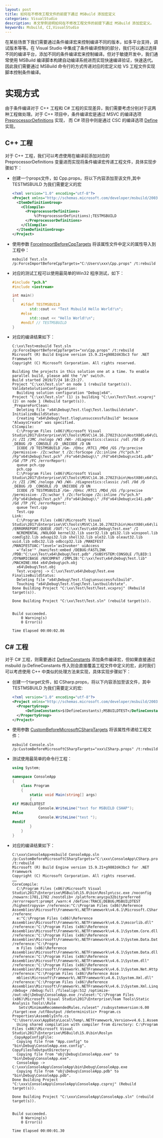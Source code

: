 ```yaml
---
layout: post
title: 如何在不修改工程文件的前提下通过 MSBuild 添加宏定义
categories: VisualStudio
description: 本文举例说明如何在不修改工程文件的前提下通过 MSBuild 添加宏定义。
keywords: Msbuild, CI,VisualStudio
---
```



在某些场景下我们需要通过条件编译宏来控制编译不同的版本，如多平台支持，调试版本等等。在 Visual Studio 中集成了条件编译控制的部分，我们可以通过选择不同的编译平台，添加不同的条件编译宏来控制编译。但对于敏捷开发中，我们通常使用 MSBuild 编译脚本构建自动编译系统进而实现快速编译验证，快速迭代。因此我们需要通过 MSBuild 命令行的方式传递对应的宏定义给 VS 工程文件实现脚本控制条件编译。



# 实现方式

由于条件编译对于 C++ 工程和 C# 工程的实现差异，我们需要考虑分别对于这两种工程做处理。对于 C++ 项目中，条件编译宏是通过 MSVC 的编译选项 [PreprocessorDefinitions](https://docs.microsoft.com/en-us/cpp/build/reference/d-preprocessor-definitions?view=vs-2019) 实现， 而 C# 项目中则是通过 CSC 的编译选项 [Define](https://docs.microsoft.com/en-us/dotnet/csharp/language-reference/compiler-options/define-compiler-option) 实现。 

## C++ 工程

对于 C++ 工程，我们可以考虑使用在编译前添加对应的 PreprocessorDefinitions 变量进而实现将条件编译宏传递工程文件，具体实现步骤如下：

- 创建一个props文件，如 Cpp.props，将以下内容添加至该文件,其中 TESTMSBUILD 为我们需要定义的宏

  ```xml
  <?xml version="1.0" encoding="utf-8"?> 
  <Project xmlns="http://schemas.microsoft.com/developer/msbuild/2003">
    <ItemDefinitionGroup>
      <ClCompile>
        <PreprocessorDefinitions>
            %(PreprocessorDefinitions);TESTMSBUILD
        </PreprocessorDefinitions>
      </ClCompile>
    </ItemDefinitionGroup>
  </Project>
  ```

- 使用参数 [ForceImportBeforeCppTargets](https://docs.microsoft.com/en-us/cpp/build/modify-project-properties-without-changing-project-file?view=vs-2019) 将该属性文件中定义的属性导入到工程中：

  ```
  msbuild Test.sln /p:ForceImportBeforeCppTargets="C:\Users\xxx\Cpp.props" /t:rebuild
  ```

- 对应的测试工程可以使用最简单的Win32 程序测试，如下：

  ```c++
  #include "pch.h"
  #include <iostream>
  
  int main()
  {
      #ifdef TESTMSBUILD
          std::cout << "Test Msbuild Hello World!\n";
      #else
          std::cout << "Hello World!\n";
      #endif // TESTMSBUILD
  }
  ```

- 对应的编译结果如下：

  ```
  C:\xx\Test>msbuild Test.sln /p:ForceImportBeforeCppTargets="xx\Cpp.props" /t:rebuild
  Microsoft (R) Build Engine version 15.9.21+g9802d43bc3 for .NET Framework
  Copyright (C) Microsoft Corporation. All rights reserved.
  
  Building the projects in this solution one at a time. To enable parallel build, please add the "/m" switch.
  Build started 2019/7/24 18:23:27.
  Project "C:\xx\Test.sln" on node 1 (rebuild target(s)).
  ValidateSolutionConfiguration:
    Building solution configuration "Debug|x64".
  Project "C:\xx\Test.sln" (1) is building "C:\xx\Test\Test.vcxproj" (2) on node 1 (Rebuild target(s)).
  _PrepareForClean:
    Deleting file "x64\Debug\Test.tlog\Test.lastbuildstate".
  InitializeBuildStatus:
    Creating "x64\Debug\Test.tlog\unsuccessfulbuild" because "AlwaysCreate" was specified.
  ClCompile:
    C:\Program Files (x86)\Microsoft Visual Studio\2017\Enterprise\VC\Tools\MSVC\14.16.27023\bin\HostX86\x64\CL.exe /c /ZI /JMC /nologo /W3 /WX- /diagnostics:classic /sdl /Od /D _DEBUG /D _CONSOLE /D _UNICODE /D UN
    ICODE /D TESTMSBUILD /Gm- /EHsc /RTC1 /MDd /GS /fp:precise /permissive- /Zc:wchar_t /Zc:forScope /Zc:inline /Yc"pch.h" /Fp"x64\Debug\Test.pch" /Fo"x64\Debug\\" /Fd"x64\Debug\vc141.pdb" /Gd /TP /FC /errorReport:
    queue pch.cpp
    pch.cpp
    C:\Program Files (x86)\Microsoft Visual Studio\2017\Enterprise\VC\Tools\MSVC\14.16.27023\bin\HostX86\x64\CL.exe /c /ZI /JMC /nologo /W3 /WX- /diagnostics:classic /sdl /Od /D _DEBUG /D _CONSOLE /D _UNICODE /D UN
    ICODE /D TESTMSBUILD /Gm- /EHsc /RTC1 /MDd /GS /fp:precise /permissive- /Zc:wchar_t /Zc:forScope /Zc:inline /Yu"pch.h" /Fp"x64\Debug\Test.pch" /Fo"x64\Debug\\" /Fd"x64\Debug\vc141.pdb" /Gd /TP /FC /errorReport:
    queue Test.cpp
    Test.cpp
  Link:
    C:\Program Files (x86)\Microsoft Visual Studio\2017\Enterprise\VC\Tools\MSVC\14.16.27023\bin\HostX86\x64\link.exe /ERRORREPORT:QUEUE /OUT:"C:\xx\Test\x64\Debug\Test.exe" /I
    NCREMENTAL /NOLOGO kernel32.lib user32.lib gdi32.lib winspool.lib comdlg32.lib advapi32.lib shell32.lib ole32.lib oleaut32.lib uuid.lib odbc32.lib odbccp32.lib /MANIFEST /MANIFESTUAC:"level='asInvoker' uiAccess
    ='false'" /manifest:embed /DEBUG:FASTLINK /PDB:"C:\xx\Test\x64\Debug\Test.pdb" /SUBSYSTEM:CONSOLE /TLBID:1 /DYNAMICBASE /NXCOMPAT /IMPLIB:"C:\xx\Test\x64\Debug\Test.lib" /MACHINE:X64 x64\Debug\pch.obj
    x64\Debug\Test.obj
    Test.vcxproj -> C:\xx\Test\x64\Debug\Test.exe
  FinalizeBuildStatus:
    Deleting file "x64\Debug\Test.tlog\unsuccessfulbuild".
    Touching "x64\Debug\Test.tlog\Test.lastbuildstate".
  Done Building Project "C:\xx\Test\Test\Test.vcxproj" (Rebuild target(s)).
  
  Done Building Project "C:\xx\Test\Test.sln" (rebuild target(s)).
  
  
  Build succeeded.
      0 Warning(s)
      0 Error(s)
  
  Time Elapsed 00:00:02.86
  ```

  

## C# 工程

对于 C# 工程，则需要通过 [DefineConstants](https://blogs.msdn.microsoft.com/karstenj/2005/06/28/passing-a-preprocessor-directive-to-msbuild-via-the-command-line-instead-of-define-in-code/) 添加条件编译宏，但如果直接通过 msbuild /p:DefineConstants 传入则会直接覆盖工程文件中定义的宏，此时我们可以考虑使用 C++ 中类似的处理方法来实现，具体实现步骤如下：

- 创建一个target文件，如 CSharp.props，将以下内容添加至该文件，其中 TESTMSBUILD 为我们需要定义的宏:

  ```xml
  <?xml version="1.0" encoding="utf-8"?> 
  <Project xmlns="http://schemas.microsoft.com/developer/msbuild/2003">
    <PropertyGroup>
        <DefineConstants>$(DefineConstants);MSBUILDTEST</DefineConstants>
    </PropertyGroup>
  </Project>
  ```

- 使用参数 [CustomBeforeMicrosoftCSharpTargets](https://referencesource.microsoft.com/#MSBuildProperty=CustomBeforeMicrosoftCSharpTargets) 将该属性传递给工程文件：

  ```
  msbuild Console.sln /p:CustomBeforeMicrosoftCSharpTargets="xxx\CSharp.props" /t:rebuild
  ```

- 测试使用最简单的命令行工程：

  ```c#
  using System;
  
  namespace ConsoleApp
  {
      class Program
      {
          static void Main(string[] args)
          {
  #if MSBUILDTEST
              Console.WriteLine("test for MSBUILD CSHAP");
  #else
              Console.WriteLine("test ");
  #endif
          }
      }
  }
  ```

- 对应的编译结果如下：

  ```
  C:\xxx\ConsoleApp>msbuild ConsoleApp.sln /p:CustomBeforeMicrosoftCSharpTargets="C:\xxx\ConsoleApp\CSharp.props" /t:rebuild
  Microsoft (R) Build Engine version 15.9.21+g9802d43bc3 for .NET Framework
  Copyright (C) Microsoft Corporation. All rights reserved.
  ……
  CoreCompile:
    C:\Program Files (x86)\Microsoft Visual Studio\2017\Enterprise\MSBuild\15.0\bin\Roslyn\csc.exe /noconfig /nowarn:1701,1702 /nostdlib+ /platform:anycpu32bitpreferred /errorreport:prompt /warn:4 /define:TRACE;DEBUG;MSBUILDTEST /highentropyva+ /reference:"C:\Program Files (x86)\Reference Assemblies\Microsoft\Framework\.NETFramework\v4.6.1\Microsoft.CSharp.dll" /referenc
    e:"C:\Program Files (x86)\Reference Assemblies\Microsoft\Framework\.NETFramework\v4.6.1\mscorlib.dll" /reference:"C:\Program Files (x86)\Reference Assemblies\Microsoft\Framework\.NETFramework\v4.6.1\System.Core.dll" /reference:"C:\Program Files (x86)\Reference Assemblies\Microsoft\Framework\.NETFramework\v4.6.1\System.Data.DataSetExtensions.dll" /reference:"C:\Progra
    m Files (x86)\Reference Assemblies\Microsoft\Framework\.NETFramework\v4.6.1\System.Data.dll" /reference:"C:\Program Files (x86)\Reference Assemblies\Microsoft\Framework\.NETFramework\v4.6.1\System.dll" /reference:"C:\Program Files (x86)\Reference Assemblies\Microsoft\Framework\.NETFramework\v4.6.1\System.Net.Http.dll" /reference:"C:\Program Files (x86)\Reference Asse
    mblies\Microsoft\Framework\.NETFramework\v4.6.1\System.Xml.dll" /reference:"C:\Program Files (x86)\Reference Assemblies\Microsoft\Framework\.NETFramework\v4.6.1\System.Xml.Linq.dll" /debug+ /debug:full /filealign:512 /optimize- /out:obj\Debug\ConsoleApp.exe /ruleset:"C:\Program Files (x86)\Microsoft Visual Studio\2017\Enterprise\Team Tools\Static Analysis Tools\\Rule
     Sets\MinimumRecommendedRules.ruleset" /subsystemversion:6.00 /target:exe /utf8output /deterministic+ Program.cs Properties\AssemblyInfo.cs "C:\Users\xxx\AppData\Local\Temp\.NETFramework,Version=v4.6.1.AssemblyAttributes.cs"
    Using shared compilation with compiler from directory: C:\Program Files (x86)\Microsoft Visual Studio\2017\Enterprise\MSBuild\15.0\bin\Roslyn
  _CopyAppConfigFile:
    Copying file from "App.config" to "bin\Debug\ConsoleApp.exe.config".
  CopyFilesToOutputDirectory:
    Copying file from "obj\Debug\ConsoleApp.exe" to "bin\Debug\ConsoleApp.exe".
    ConsoleApp -> C:\xxx\ConsoleApp\ConsoleApp\bin\Debug\ConsoleApp.exe
    Copying file from "obj\Debug\ConsoleApp.pdb" to "bin\Debug\ConsoleApp.pdb".
  Done Building Project "C:\xxx\ConsoleApp\ConsoleApp\ConsoleApp.csproj" (Rebuild target(s)).
  
  Done Building Project "C:\xxx\ConsoleApp\ConsoleApp.sln" (rebuild target(s)).
  
  
  Build succeeded.
      0 Warning(s)
      0 Error(s)
  
  Time Elapsed 00:00:01.30
  ```

  